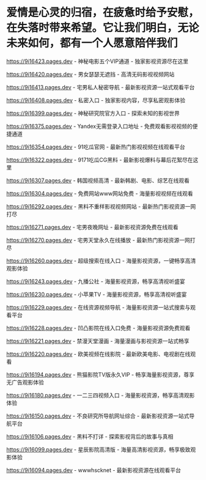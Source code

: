 # 爱情是心灵的归宿，在疲惫时给予安慰，在失落时带来希望。它让我们明白，无论未来如何，都有一个人愿意陪伴我们

https://9i16423.pages.dev - 神秘电影五个VIP通道 - 独家影视资源尽在这里

https://9i16420.pages.dev - 男女瑟瑟无遮挡 - 高清无码影视视频网站

https://9i16413.pages.dev - 宅男私人秘密导航 - 最新影视资源一站式观看平台

https://9i16408.pages.dev - 私密入口 - 独家影视内容，尽享私密观影体验

https://9i16399.pages.dev - 神秘研究院官方入口 - 探索未知的影视世界

https://9i16375.pages.dev - Yandex无需登录入口地址 - 免费观看影视视频的便捷通道

https://9i16354.pages.dev - 91吃瓜官网 - 最新热门影视视频在线观看平台

https://9i16322.pages.dev - 9171吃瓜CG黑料 - 最新影视爆料与幕后花絮尽在这里

https://9i16307.pages.dev - 韩国视频高清 - 最新韩剧、电影、综艺在线观看

https://9i16304.pages.dev - 免费网站www网站免费 - 海量影视视频在线观看

https://9i16292.pages.dev - 黑料不重样影视视频网站 - 最新热门影视资源一网打尽

https://9i16271.pages.dev - 宅男夜晚网址 - 最新影视资源免费在线观看

https://9i16270.pages.dev - 宅男天堂永久在线播放 - 最新热门影视资源一网打尽

https://9i16260.pages.dev - 超级搜索在线入口 - 海量影视资源，一键畅享高清观影体验

https://9i16243.pages.dev - 九播公社 - 海量影视资源，畅享高清视听盛宴

https://9i16230.pages.dev - 小苹果TV - 海量影视资源，畅享高清视听盛宴

https://9i16229.pages.dev - 在线资源视频导航 - 海量影视资源一站式搜索与观看平台

https://9i16228.pages.dev - 凹凸影院在线入口免费 - 海量影视资源免费观看

https://9i16221.pages.dev - 禁漫天堂漫画 - 海量漫画与影视资源一站式畅享

https://9i16220.pages.dev - 欧美视频在线影院 - 最新欧美电影、电视剧在线观看

https://9i16194.pages.dev - 熊猫影院TV版永久VIP - 畅享海量影视资源，尊享无广告观影体验

https://9i16180.pages.dev - 一二三四视频入口 - 海量影视资源，畅享高清观影体验

https://9i16150.pages.dev - 不良研究所导航网址综合 - 最新影视资源一站式导航平台

https://9i16106.pages.dev - 黑料不打详 - 探索影视背后的故事与真相

https://9i16099.pages.dev - 星辰影院高清版 - 海量高清影视资源，畅享极致观影体验

https://9i16094.pages.dev - wwwhscknet - 最新影视资源在线观看平台
